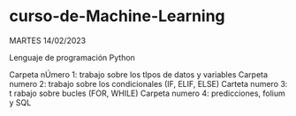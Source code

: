 # curso-de-Machine-Learning

MARTES 14/02/2023


Lenguaje de programación Python

Carpeta nÚmero 1: trabajo sobre los tIpos de datos y variables
Carpeta numero 2: trabajo sobre los condicionales (IF, ELIF, ELSE)
Carteta numero 3: t rabajo sobre bucles (FOR, WHILE)
Carpeta numero 4: predicciones, folium y SQL
